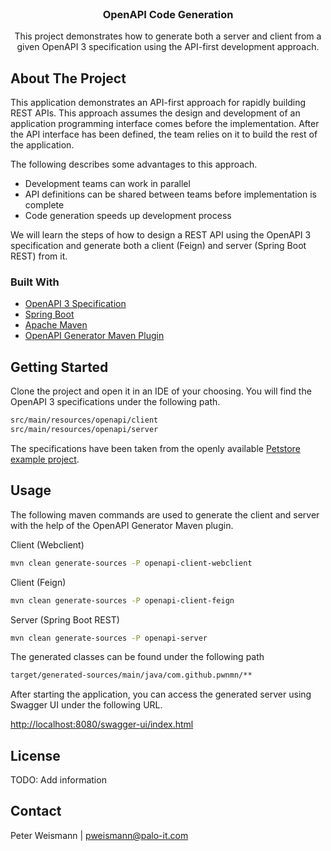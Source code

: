 <!-- PROJECT LOGO -->
<br />
<p align="center">
  <h3 align="center">OpenAPI Code Generation</h3>

  <p align="center">
    This project demonstrates how to generate both a server and client from a given
    OpenAPI 3 specification using the API-first development approach.
    <br />
  </p>
</p>

<!-- ABOUT THE PROJECT -->
## About The Project

This application demonstrates an API-first approach for rapidly building REST APIs. This approach assumes
the design and development of an application programming interface comes before the implementation. After the API interface
has been defined, the team relies on it to build the rest of the application.

The following describes some advantages to this approach.

* Development teams can work in parallel
* API definitions can be shared between teams before implementation is complete
* Code generation speeds up development process

We will learn the steps of how to design a REST API using the OpenAPI 3 specification and generate both a client (Feign)
and server (Spring Boot REST) from it.

### Built With


* [OpenAPI 3 Specification](https://swagger.io/specification/)
* [Spring Boot](https://spring.io/)
* [Apache Maven](https://spring.io/)
* [OpenAPI Generator Maven Plugin](https://github.com/OpenAPITools/openapi-generator/tree/master/modules/openapi-generator-maven-plugin)


<!-- GETTING STARTED -->
## Getting Started

Clone the project and open it in an IDE of your choosing. You will find the OpenAPI 3 specifications under the
following path.

  ```sh
  src/main/resources/openapi/client
  src/main/resources/openapi/server
  ```

The specifications have been taken from the openly available [Petstore example project](https://petstore3.swagger.io/).


<!-- USAGE EXAMPLES -->
## Usage

The following maven commands are used to generate the client and server with the help of the OpenAPI Generator Maven plugin.

Client (Webclient)
  ```sh
  mvn clean generate-sources -P openapi-client-webclient
  ```

Client (Feign)
  ```sh
  mvn clean generate-sources -P openapi-client-feign
  ```

Server (Spring Boot REST)
  ```sh
  mvn clean generate-sources -P openapi-server
  ```

The generated classes can be found under the following path

  ```sh
  target/generated-sources/main/java/com.github.pwnmn/**
  ```

After starting the application, you can access the generated server using Swagger UI
under the following URL.

  [http://localhost:8080/swagger-ui/index.html](http://localhost:8080/swagger-ui/index.html)

<!-- LICENSE -->
## License

TODO: Add information



<!-- CONTACT -->
## Contact

Peter Weismann | pweismann@palo-it.com
